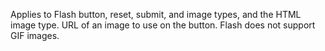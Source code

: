 Applies to Flash button, reset, submit, and image types,
            and the HTML image type. URL of an image to use on
            the button. Flash does not support GIF images.